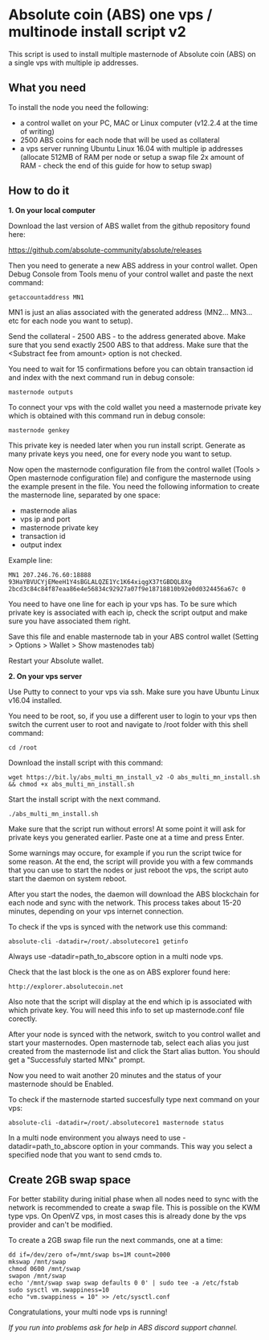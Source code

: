 # Absolute coin (ABS) one vps / multinode install script v2

This script is used to install multiple masternode of Absolute coin (ABS) on a single vps with multiple ip addresses.


## What you need

To install the node you need the following:
- a control wallet on your PC, MAC or Linux computer (v12.2.4 at the time of writing)
- 2500 ABS coins for each node that will be used as collateral
- a vps server running Ubuntu Linux 16.04 with multiple ip addresses (allocate 512MB of RAM per node or setup a swap file 2x amount of RAM - check the end of this guide for how to setup swap)


## How to do it


**1. On your local computer**

Download the last version of ABS wallet from the github repository found here:

https://github.com/absolute-community/absolute/releases

Then you need to generate a new ABS address in your control wallet. Open Debug Console from Tools menu of your control wallet and paste the next command:

	getaccountaddress MN1

MN1 is just an alias associated with the generated address (MN2... MN3... etc for each node you want to setup).

Send the collateral - 2500 ABS - to the address generated above. Make sure that you send exactly 2500 ABS to that address. Make sure that the \<Substract fee from amount\> option is not checked.

You need to wait for 15 confirmations before you can obtain transaction id and index with the next command run in debug console:

	masternode outputs

To connect your vps with the cold wallet you need a masternode private key which is obtained with this command run in debug console:

	masternode genkey

This private key is needed later when you run install script. Generate as many private keys you need, one for every node you want to setup.

Now open the masternode configuration file from the control wallet (Tools > Open masternode configuration file) and configure the masternode using the example present in the file.
You need the following information to create the masternode line, separated by one space:
- masternode alias
- vps ip and port
- masternode private key
- transaction id
- output index

Example line:

	MN1 207.246.76.60:18888 93HaYBVUCYjEMeeH1Y4sBGLALQZE1Yc1K64xiqgX37tGBDQL8Xg 2bcd3c84c84f87eaa86e4e56834c92927a07f9e18718810b92e0d0324456a67c 0

You need to have one line for each ip your vps has. To be sure which private key is associated with each ip, check the script output and make sure you have associated them right.

Save this file and enable masternode tab in your ABS control wallet (Setting > Options > Wallet > Show mastenodes tab)

Restart your Absolute wallet.


**2. On your vps server**

Use Putty to connect to your vps via ssh. Make sure you have Ubuntu Linux v16.04 installed.

You need to be root, so, if you use a different user to login to your vps then switch the current user to root and navigate to /root folder with this shell command:

	cd /root

Download the install script with this command:

	wget https://bit.ly/abs_multi_mn_install_v2 -O abs_multi_mn_install.sh && chmod +x abs_multi_mn_install.sh

Start the install script with the next command.

	./abs_multi_mn_install.sh

Make sure that the script run without errors! At some point it will ask for private keys you generated earlier. Paste one at a time and press Enter.

Some warnings may occure, for example if you run the script twice for some reason. At the end, the script will provide you with a few commands that you can use to start the nodes or just reboot the vps, the script auto start the daemon on system reboot.

After you start the nodes, the daemon will download the ABS blockchain for each node and sync with the network. This process takes about 15-20 minutes, depending on your vps internet connection.

To check if the vps is synced with the network use this command:

	absolute-cli -datadir=/root/.absolutecore1 getinfo

Always use -datadir=path_to_abscore option in a multi node vps.

Check that the last block is the one as on ABS explorer found here:

	http://explorer.absolutecoin.net

Also note that the script will display at the end which ip is associated with which private key. You will need this info to set up masternode.conf file corectly.

After your node is synced with the network, switch to you control wallet and start your masternodes. Open masternode tab, select each alias you just created from the masternode list and click the Start alias button. You should get a "Successfuly started MNx" prompt.

Now you need to wait another 20 minutes and the status of your masternode should be Enabled.

To check if the masternode started succesfully type next command on your vps:

	absolute-cli -datadir=/root/.absolutecore1 masternode status
	
In a multi node environment you always need to use -datadir=path_to_abscore option in your commands. This way you select a specified node that you want to send cmds to.


## Create 2GB swap space

For better stability during initial phase when all nodes need to sync with the network is recommended to create a swap file. This is possible on the KWM type vps. On OpenVZ vps, in most cases this is already done by the vps provider and can't be modified.

To create a 2GB swap file run the next commands, one at a time:

	dd if=/dev/zero of=/mnt/swap bs=1M count=2000
	mkswap /mnt/swap
	chmod 0600 /mnt/swap
	swapon /mnt/swap
	echo '/mnt/swap swap swap defaults 0 0' | sudo tee -a /etc/fstab
	sudo sysctl vm.swappiness=10
	echo "vm.swappiness = 10" >> /etc/sysctl.conf


Congratulations, your multi node vps is running! 


*If you run into problems ask for help in ABS discord support channel.*
